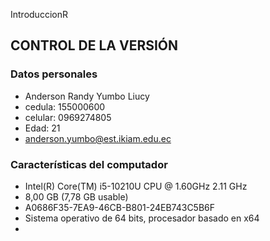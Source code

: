 
 IntroduccionR
## CONTROL DE LA VERSIÓN
### Datos personales
- Anderson Randy Yumbo Liucy
- cedula: 155000600
- celular: 0969274805
- Edad: 21
- anderson.yumbo@est.ikiam.edu.ec
### Características del computador
- Intel(R) Core(TM) i5-10210U CPU @ 1.60GHz   2.11 GHz
- 8,00 GB (7,78 GB usable)
- A0686F35-7EA9-46CB-B801-24EB743C5B6F
- Sistema operativo de 64 bits, procesador basado en x64
- 
